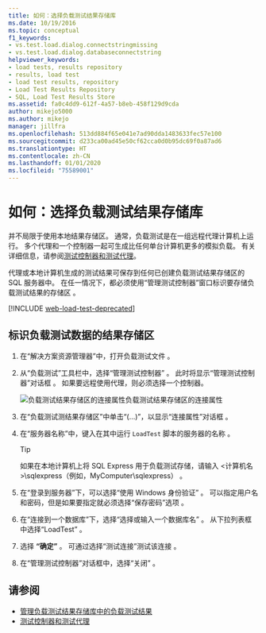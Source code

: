 ```yaml
---
title: 如何：选择负载测试结果存储库
ms.date: 10/19/2016
ms.topic: conceptual
f1_keywords:
- vs.test.load.dialog.connectstringmissing
- vs.test.load.dialog.databaseconnectstring
helpviewer_keywords:
- load tests, results repository
- results, load test
- load test results, repository
- Load Test Results Repository
- SQL, Load Test Results Store
ms.assetid: fa0c4dd9-612f-4a57-b8eb-458f129d9cda
author: mikejo5000
ms.author: mikejo
manager: jillfra
ms.openlocfilehash: 513dd884f65e041e7ad90dda1483633fec57e100
ms.sourcegitcommit: d233ca00ad45e50cf62cca0d0b95dc69f0a87ad6
ms.translationtype: HT
ms.contentlocale: zh-CN
ms.lasthandoff: 01/01/2020
ms.locfileid: "75589001"
---
```

# <a name="how-to-select-a-load-test-results-repository"></a>如何：选择负载测试结果存储库

并不局限于使用本地结果存储区。 通常，负载测试是在一组远程代理计算机上运行。 多个代理和一个控制器一起可生成比任何单台计算机更多的模拟负载。 有关详细信息，请参阅[测试控制器和测试代理](configure-test-agents-and-controllers-for-load-tests.md)。

代理或本地计算机生成的测试结果可保存到任何已创建负载测试结果存储区的 SQL 服务器中。 在任一情况下，都必须使用“管理测试控制器”窗口标识要存储负载测试结果的存储区  。

[!INCLUDE [web-load-test-deprecated](includes/web-load-test-deprecated.md)]

## <a name="identify-a-results-store-for-load-test-data"></a>标识负载测试数据的结果存储区

1. 在“解决方案资源管理器”中，打开负载测试文件  。

2. 从“负载测试”工具栏中，选择“管理测试控制器”   。 此时将显示“管理测试控制器”对话框  。 如果要远程使用代理，则必须选择一个控制器。

     ![负载测试结果存储区的连接属性](../test/media/loadtestconnectionproperties.png)负载测试结果存储区的连接属性

3. 在“负载测试测结果存储区”中单击“(…)”，以显示“连接属性”对话框    。

4. 在“服务器名称”中，键入在其中运行 `LoadTest` 脚本的服务器的名称  。

    > [!TIP]
    > 如果在本地计算机上将 SQL Express 用于负载测试存储，请输入 \<计算机名>\sqlexpress（例如，MyComputer\sqlexpress）  。

5. 在“登录到服务器”下，可以选择“使用 Windows 身份验证”   。 可以指定用户名和密码，但是如果要指定就必须选择“保存密码”选项  。

6. 在“连接到一个数据库”下，选择“选择或输入一个数据库名”   。 从下拉列表框中选择“LoadTest”  。

7. 选择 **“确定”** 。 可通过选择“测试连接”测试该连接  。

8. 在“管理测试控制器”对话框中，选择“关闭”   。

## <a name="see-also"></a>请参阅

- [管理负载测试结果存储库中的负载测试结果](../test/manage-load-test-results-in-the-load-test-results-repository.md)
- [测试控制器和测试代理](configure-test-agents-and-controllers-for-load-tests.md)
